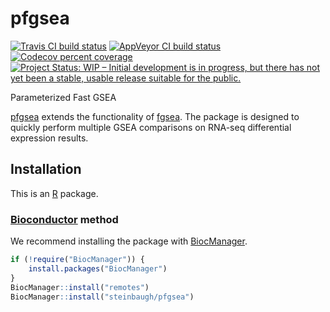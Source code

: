 # pfgsea

[![Travis CI build status](https://travis-ci.com/steinbaugh/pfgsea.svg?branch=master)](https://travis-ci.com/steinbaugh/pfgsea)
[![AppVeyor CI build status](https://ci.appveyor.com/api/projects/status/fa5hpl1hbf4memee/branch/master?svg=true)](https://ci.appveyor.com/project/mjsteinbaugh/pfgsea/branch/master)
[![Codecov percent coverage](https://codecov.io/gh/steinbaugh/pfgsea/branch/master/graph/badge.svg)](https://codecov.io/gh/steinbaugh/pfgsea)
[![Project Status: WIP – Initial development is in progress, but there has not yet been a stable, usable release suitable for the public.](https://www.repostatus.org/badges/latest/wip.svg)](https://www.repostatus.org/#wip)

Parameterized Fast GSEA

[pfgsea][] extends the functionality of [fgsea][]. The package is designed to quickly perform multiple GSEA comparisons on RNA-seq differential expression results.

## Installation

This is an [R][] package.

### [Bioconductor][] method

We recommend installing the package with [BiocManager][].

```r
if (!require("BiocManager")) {
    install.packages("BiocManager")
}
BiocManager::install("remotes")
BiocManager::install("steinbaugh/pfgsea")
```

[BiocManager]: https://cran.r-project.org/package=BiocManager
[Bioconductor]: https://bioconductor.org
[fgsea]: https://bioconductor.org/packages/fgsea/
[pfgsea]: https://steinbaugh.com/pfgsea/
[R]: https://www.r-project.org

